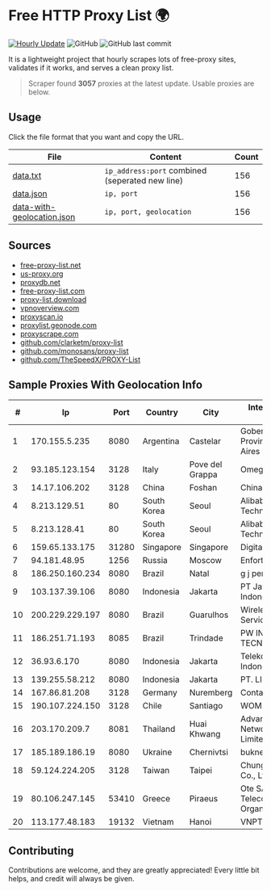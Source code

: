 
# Free HTTP Proxy List 🌍

[![Hourly Update](https://github.com/mertguvencli/http-proxy-list/actions/workflows/main.yml/badge.svg?branch=main)](https://github.com/mertguvencli/http-proxy-list/actions/workflows/main.yml)
![GitHub](https://img.shields.io/github/license/mertguvencli/http-proxy-list)
![GitHub last commit](https://img.shields.io/github/last-commit/mertguvencli/http-proxy-list)

It is a lightweight project that hourly scrapes lots of free-proxy sites, validates if it works, and serves a clean proxy list.


> Scraper found **3057** proxies at the latest update. Usable proxies are below.

## Usage

Click the file format that you want and copy the URL.


|File|Content|Count|
|----|-------|-----|
|[data.txt](https://raw.githubusercontent.com/mertguvencli/http-proxy-list/main/proxy-list/data.txt)|`ip_address:port` combined (seperated new line)|156|
|[data.json](https://raw.githubusercontent.com/mertguvencli/http-proxy-list/main/proxy-list/data.json)|`ip, port`|156|
|[data-with-geolocation.json](https://raw.githubusercontent.com/mertguvencli/http-proxy-list/main/proxy-list/data-with-geolocation.json)|`ip, port, geolocation`|156|

## Sources

* [free-proxy-list.net](https://free-proxy-list.net)
* [us-proxy.org](https://www.us-proxy.org)
* [proxydb.net](http://proxydb.net)
* [free-proxy-list.com](https://free-proxy-list.com/?page=&port=&type%5B%5D=http&type%5B%5D=https&up_time=0&search=Search)
* [proxy-list.download](https://www.proxy-list.download/HTTP)
* [vpnoverview.com](https://vpnoverview.com/privacy/anonymous-browsing/free-proxy-servers)
* [proxyscan.io](https://www.proxyscan.io)
* [proxylist.geonode.com](https://proxylist.geonode.com/api/proxy-list?limit=300&page=1&sort_by=lastChecked&sort_type=desc&protocols=http,https)
* [proxyscrape.com](https://api.proxyscrape.com/v2/?request=displayproxies&protocol=http&timeout=10000&country=all&ssl=all&anonymity=all)
* [github.com/clarketm/proxy-list](https://raw.githubusercontent.com/clarketm/proxy-list/master/proxy-list-raw.txt)
* [github.com/monosans/proxy-list](https://raw.githubusercontent.com/monosans/proxy-list/main/proxies/http.txt)
* [github.com/TheSpeedX/PROXY-List](https://raw.githubusercontent.com/TheSpeedX/PROXY-List/master/http.txt)


## Sample Proxies With Geolocation Info

|#|Ip|Port|Country|City|Internet Service Provider|
|-|--|----|-------|----|-------------------------|
|1|170.155.5.235|8080|Argentina|Castelar|Gobernacion de la Provincia de Buenos Aires|
|2|93.185.123.154|3128|Italy|Pove del Grappa|Omegacom S.R.L.S.|
|3|14.17.106.202|3128|China|Foshan|Chinanet|
|4|8.213.129.51|80|South Korea|Seoul|Alibaba (US) Technology Co., Ltd.|
|5|8.213.128.41|80|South Korea|Seoul|Alibaba (US) Technology Co., Ltd.|
|6|159.65.133.175|31280|Singapore|Singapore|DigitalOcean, LLC|
|7|94.181.48.95|1256|Russia|Moscow|Enforta-MSK|
|8|186.250.160.234|8080|Brazil|Natal|g j pereira|
|9|103.137.39.106|8080|Indonesia|Jakarta|PT Jaya Komunikasi Indonesia|
|10|200.229.229.197|8080|Brazil|Guarulhos|Wireless Comm Services LTDA|
|11|186.251.71.193|8085|Brazil|Trindade|PW INFORMATICA E TECNOLOGIA LTDA|
|12|36.93.6.170|8080|Indonesia|Jakarta|Telekomunikasi Indonesia|
|13|139.255.58.212|8080|Indonesia|Jakarta|PT. LINKNET|
|14|167.86.81.208|3128|Germany|Nuremberg|Contabo GmbH|
|15|190.107.224.150|3128|Chile|Santiago|WOM S.A.|
|16|203.170.209.7|8081|Thailand|Huai Khwang|Advanced Wireless Network Company Limited|
|17|185.189.186.19|8080|Ukraine|Chernivtsi|buknet|
|18|59.124.224.205|3128|Taiwan|Taipei|Chunghwa Telecom Co., Ltd.|
|19|80.106.247.145|53410|Greece|Piraeus|Ote SA (Hellenic Telecommunications Organisation)|
|20|113.177.48.183|19132|Vietnam|Hanoi|VNPT|



## Contributing

Contributions are welcome, and they are greatly appreciated! Every
little bit helps, and credit will always be given.

